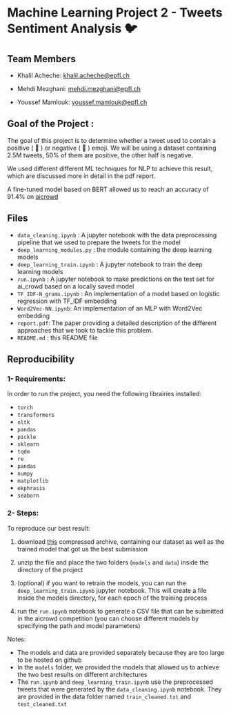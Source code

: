 # Machine Learning Project 2 - Tweets Sentiment Analysis 🐦


## Team Members

- Khalil Acheche: khalil.acheche@epfl.ch

- Mehdi Mezghani: mehdi.mezghani@epfl.ch

- Youssef Mamlouk: youssef.mamlouk@epfl.ch

## Goal of the Project :

The goal of this project is to determine whether a tweet used to contain a positive ( 🙂 ) or negative ( 🙁 ) emoji.
We will be using a dataset containing 2.5M tweets, 50% of them are positive, the other half is negative.

We used different different ML techniques for NLP to achieve this result, which are discussed more in detail in the pdf report.

A fine-tuned model based on BERT allowed us to reach an accuracy of 91.4% on [aicrowd](https://www.aicrowd.com/challenges/epfl-ml-text-classification)


## Files
- `data_cleaning.ipynb` : A jupyter notebook with the data preprocessing pipeline that we used to prepare the tweets for the model
- `deep_learning_modules.py` : the module containing the deep learning models
- `deep_learning_train.ipynb` : A jupyter notebook to train the deep learning models
- `run.ipynb` : A jupyter notebook to make predictions on the test set for ai_crowd based on a locally saved model
- `TF_IDF-N_grams.ipynb` : An implementation of a model based on logistic regression with TF_IDF  embedding
- `Word2Vec-NN.ipynb`: An implementation of an MLP with Word2Vec embedding
- `report.pdf`: The paper providing a detailed description of the different approaches that we took to tackle this problem.
- `README.md` : this README file

## Reproducibility


### 1- Requirements:

In order to run the project, you need the following librairies installed:

- `torch`
- `transformers`
- `nltk`
- `pandas`
- `pickle`
- `sklearn`
- `tqdm`
- `re`
- `pandas`
- `numpy`
- `matplotlib`
- `ekphrasis`
- `seaborn`

### 2- Steps:

To reproduce our best result:
1. download [this](https://drive.google.com/file/d/168OcXuTSPEoiBhpJdQMhRNqjLEsTXHkZ/view?usp=sharing) compressed archive, containing our dataset as well as the trained model that got us the best submission

2. unzip the file and place the two folders (`models` and `data`) inside the directory of the project

3. (optional) if you want to retrain the models, you can run the `deep_learning_train.ipynb` jupyter notebook. This will create a file inside the models directory, for each epoch of the training process

4. run the `run.ipynb` notebook to generate a CSV file that can be submitted in the aicrowd competition (you can choose different models by specifying the path and model parameters)

Notes:
- The models and data are provided separately because they are too large to be hosted on github
- In the `models` folder, we provided the models that allowed us to achieve the two best results on different architectures
- The `run.ipynb` and `deep_learning_train.ipynb` use the preprocessed tweets that were generated by the `data_cleaning.ipynb` notebook. They are provided in the data folder named `train_cleaned.txt` and `test_cleaned.txt`
